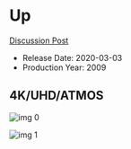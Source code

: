 # Up

[Discussion Post](https://www.avsforum.com/threads/bass-eq-for-filtered-movies.2995212/post-59306028)

* Release Date: 2020-03-03
* Production Year: 2009

## 4K/UHD/ATMOS

![img 0](https://i.imgur.com/HHsor8y.jpg)

![img 1](https://i.imgur.com/p5VqPkC.png)

